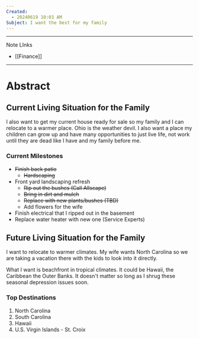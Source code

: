 ```yaml
---
Created:
  - 20240619 10:03 AM
Subject: I want the best for my family
---
```

------------------
Note LInks
- [[Finance]]
--------------
# Abstract
## Current Living Situation for the Family
I also want to get my current house ready for sale so my family and I can relocate to a warmer place. Ohio is the weather devil. I also want a place my children can grow up and have many opportunities to just live life, not work until they are dead like I have and my family before me.
### Current Milestones
- ~~Finish back patio~~
	- ~~Hardscaping~~
- Front yard landscaping refresh
	- ~~Rip out the bushes (Call Allscape)~~
	- ~~Bring in dirt and mulch~~
	- ~~Replace with new plants/bushes (TBD)~~
	- Add flowers for the wife
- Finish electrical that I ripped out in the basement
- Replace water heater with new one (Service Experts)

## Future Living Situation for the Family
I want to relocate to warmer climates. My wife wants North Carolina so we are taking a vacation there with the kids to look into it directly.

What I want is beachfront in tropical climates. It could be Hawaii, the Caribbean the Outer Banks. It doesn't matter so long as I shrug these seasonal depression issues soon.

### Top Destinations
1) North Carolina
2) South Carolina
3) Hawaii
4) U.S. Virgin Islands - St. Croix
